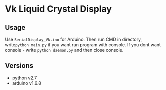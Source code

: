 # Vk Liquid Crystal Display

## Usage

Use `SerialDisplay_Vk.ino` for Arduino. Then run CMD in directory, write`python main.py` if you want run program with console. If you dont want console - write `python daemon.py` and then close console.

## Versions
- python v2.7
- arduino v1.6.8
